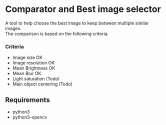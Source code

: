 # Comparator and Best image selector

A tool to help choose the best image to keep between multiple similar images.   
The comparison is based on the following criteria.

### Criteria
- Image size OK   
- Image resolution OK   
- Mean Brightness OK   
- Mean Blur OK   
- Light saturation (Todo)   
- Main object centering (Todo)

## Requirements
- python3
- python3-opencv
